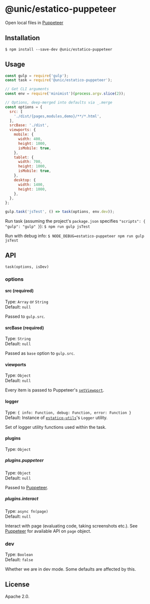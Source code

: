 # @unic/estatico-puppeteer

Open local files in [Puppeteer](https://github.com/GoogleChrome/puppeteer)

## Installation

```
$ npm install --save-dev @unic/estatico-puppeteer
```

## Usage

```js
const gulp = require('gulp');
const task = require('@unic/estatico-puppeteer');

// Get CLI arguments
const env = require('minimist')(process.argv.slice(2));

// Options, deep-merged into defaults via _.merge
const options = {
  src: [
    './dist/{pages,modules,demo}/**/*.html',
  ],
  srcBase: './dist',
  viewports: {
    mobile: {
      width: 400,
      height: 1000,
      isMobile: true,
    },
    tablet: {
      width: 700,
      height: 1000,
      isMobile: true,
    },
    desktop: {
      width: 1400,
      height: 1000,
    },
  },
};

gulp.task('jsTest', () => task(options, env.dev));
```

Run task (assuming the project's `package.json` specifies `"scripts": { "gulp": "gulp" }`):
`$ npm run gulp jsTest`

Run with debug info:
`$ NODE_DEBUG=estatico-puppeteer npm run gulp jsTest`

## API

`task(options, isDev)`

### options

#### src (required)

Type: `Array` or `String`<br>
Default: `null`

Passed to `gulp.src`.

#### srcBase (required)

Type: `String`<br>
Default: `null`

Passed as `base` option to `gulp.src`.

#### viewports

Type: `Object`<br>
Default: `null`

Every item is passed to Puppeteer's [`setViewport`](https://github.com/GoogleChrome/puppeteer/blob/master/docs/api.md#pagesetviewportviewport).

#### logger

Type: `{ info: Function, debug: Function, error: Function }`<br>
Default: Instance of [`estatico-utils`](../estatico-utils)'s `Logger` utility.

Set of logger utility functions used within the task.

#### plugins

Type: `Object`

##### plugins.puppeteer

Type: `Object`<br>
Default: `null`

Passed to [Puppeteer](https://github.com/GoogleChrome/puppeteer).

##### plugins.interact

Type: `async fn(page)`<br>
Default: `null`

Interact with page (evaluating code, taking screenshots etc.). See [Puppeteer](https://github.com/GoogleChrome/puppeteer) for available API on `page` object.

### dev

Type: `Boolean`<br>
Default: `false`

Whether we are in dev mode. Some defaults are affected by this.

## License

Apache 2.0.

